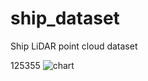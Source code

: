# ship_dataset
Ship LiDAR point cloud dataset

125355
![chart](https://github.com/zqy411470859/ship_dataset/assets/110621404/21d4bc9d-70f2-42e0-a584-a1ccbd66d972)

